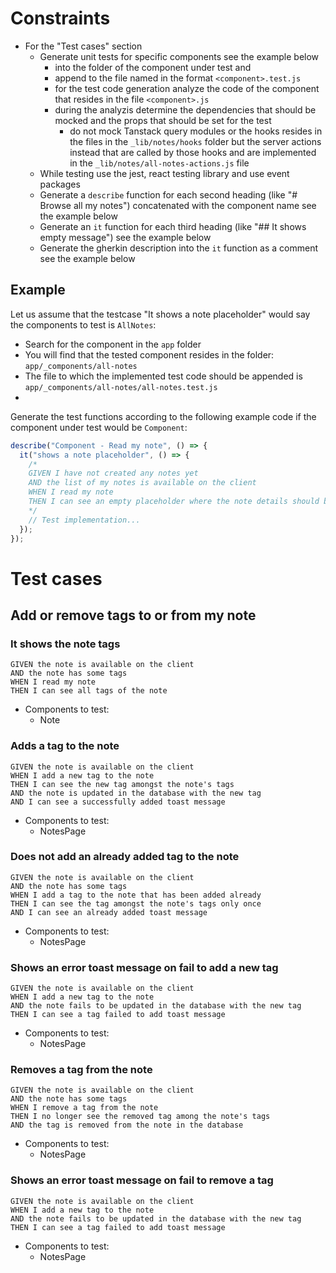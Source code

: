 # Constraints

- For the "Test cases" section
  - Generate unit tests for specific components see the example below
    - into the folder of the component under test and
    - append to the file named in the format `<component>.test.js`
    - for the test code generation analyze the code of the component that resides in the file `<component>.js`
    - during the analyzis determine the dependencies that should be mocked and the props that should be set for the test
      - do not mock Tanstack query modules or the hooks resides in the files in the `_lib/notes/hooks` folder but the server actions instead that are called by those hooks and are implemented in the `_lib/notes/all-notes-actions.js` file
  - While testing use the jest, react testing library and use event packages
  - Generate a `describe` function for each second heading (like "# Browse all my notes") concatenated with the component name see the example below
  - Generate an `it` function for each third heading (like "## It shows empty message") see the example below
  - Generate the gherkin description into the `it` function as a comment see the example below

## Example

Let us assume that the testcase "It shows a note placeholder" would say the components to test is `AllNotes`:

- Search for the component in the `app` folder
- You will find that the tested component resides in the folder: `app/_components/all-notes`
- The file to which the implemented test code should be appended is `app/_components/all-notes/all-notes.test.js`
-

Generate the test functions according to the following example code if the component under test would be `Component`:

```javascript
describe("Component - Read my note", () => {
  it("shows a note placeholder", () => {
    /*
    GIVEN I have not created any notes yet
    AND the list of my notes is available on the client
    WHEN I read my note
    THEN I can see an empty placeholder where the note details should be
    */
    // Test implementation...
  });
});
```

# Test cases

## Add or remove tags to or from my note

### It shows the note tags

```gherkin
GIVEN the note is available on the client
AND the note has some tags
WHEN I read my note
THEN I can see all tags of the note
```

- Components to test:
  - Note

### Adds a tag to the note

```gherkin
GIVEN the note is available on the client
WHEN I add a new tag to the note
THEN I can see the new tag amongst the note's tags
AND the note is updated in the database with the new tag
AND I can see a successfully added toast message
```

- Components to test:
  - NotesPage

### Does not add an already added tag to the note

```gherkin
GIVEN the note is available on the client
AND the note has some tags
WHEN I add a tag to the note that has been added already
THEN I can see the tag amongst the note's tags only once
AND I can see an already added toast message
```

- Components to test:
  - NotesPage

### Shows an error toast message on fail to add a new tag

```gherkin
GIVEN the note is available on the client
WHEN I add a new tag to the note
AND the note fails to be updated in the database with the new tag
THEN I can see a tag failed to add toast message
```

- Components to test:
  - NotesPage

### Removes a tag from the note

```gherkin
GIVEN the note is available on the client
AND the note has some tags
WHEN I remove a tag from the note
THEN I no longer see the removed tag among the note's tags
AND the tag is removed from the note in the database
```

- Components to test:
  - NotesPage

### Shows an error toast message on fail to remove a tag

```gherkin
GIVEN the note is available on the client
WHEN I add a new tag to the note
AND the note fails to be updated in the database with the new tag
THEN I can see a tag failed to add toast message
```

- Components to test:
  - NotesPage
